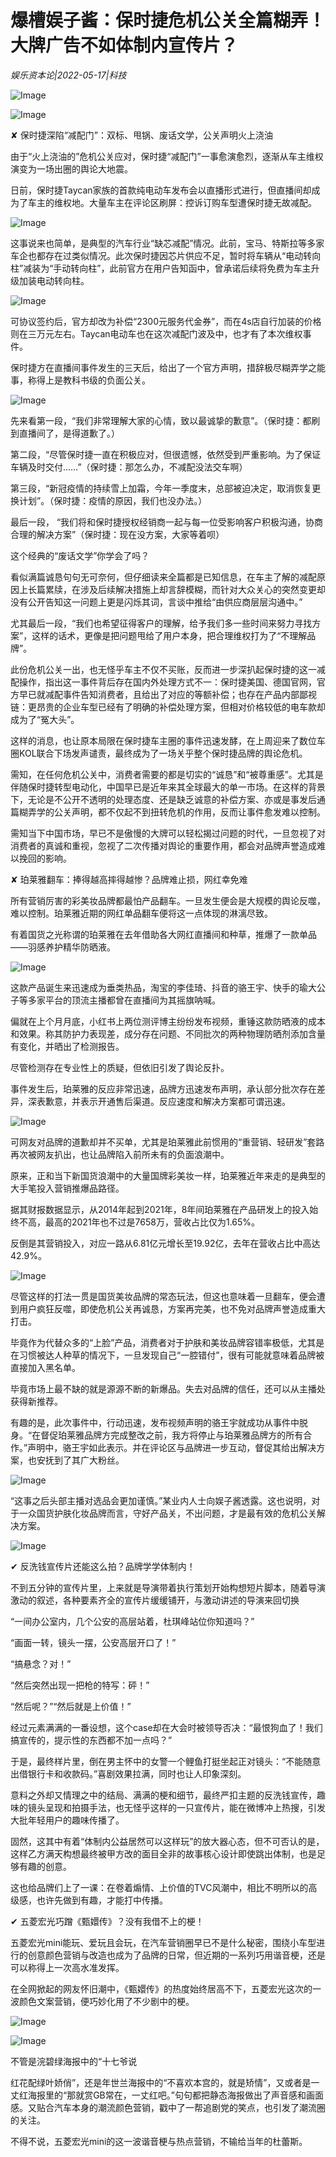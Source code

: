 # 爆槽娱子酱：保时捷危机公关全篇糊弄！大牌广告不如体制内宣传片？

*娱乐资本论|2022-05-17|科技*

![Image](https://p26.toutiaoimg.com/img/tos-cn-i-qvj2lq49k0/75cd9f96bcc646cbbbe4e55e58f0a315~tplv-tt-shrink:640:0.image)

![Image](https://p26.toutiaoimg.com/img/tos-cn-i-qvj2lq49k0/30422e0a8ad84823a4facc089c46494d~tplv-tt-shrink:640:0.image)

✘ 保时捷深陷“减配门”：双标、甩锅、废话文学，公关声明火上浇油

由于“火上浇油的”危机公关应对，保时捷“减配门”一事愈演愈烈，逐渐从车主维权演变为一场出圈的舆论大地震。

日前，保时捷Taycan家族的首款纯电动车发布会以直播形式进行，但直播间却成为了车主的维权地。大量车主在评论区刷屏：控诉订购车型遭保时捷无故减配。

![Image](https://p9.toutiaoimg.com/img/tos-cn-i-qvj2lq49k0/b65bd6d41ecf4861bf3c43bfd8afa8d2~tplv-tt-shrink:640:0.image)

这事说来也简单，是典型的汽车行业“缺芯减配”情况。此前，宝马、特斯拉等多家车企也都存在过类似情况。此次保时捷因芯片供应不足，暂时将车辆从“电动转向柱”减装为“手动转向柱”，此前官方在用户告知函中，曾承诺后续将免费为车主升级加装电动转向柱。

![Image](https://p3.toutiaoimg.com/img/tos-cn-i-qvj2lq49k0/36f8b3e675b3493490c7f63fecca68af~tplv-tt-shrink:640:0.image)

可协议签约后，官方却改为补偿“2300元服务代金券”，而在4s店自行加装的价格则在三万元左右。Taycan电动车也在这次减配门波及中，也才有了本次维权事件。

保时捷方在直播间事件发生的三天后，给出了一个官方声明，措辞极尽糊弄学之能事，称得上是教科书级的负面公关。

![Image](https://p3.toutiaoimg.com/img/tos-cn-i-qvj2lq49k0/0b85e0bfcbbe48cabd99746d7763de9f~tplv-tt-shrink:640:0.image)

先来看第一段，“我们非常理解大家的心情，致以最诚挚的歉意”。（保时捷：都刷到直播间了，是得道歉了。）

第二段，“尽管保时捷一直在积极应对，但很遗憾，依然受到严重影响。为了保证车辆及时交付……”（保时捷：那怎么办，不减配没法交车啊）

第三段，“新冠疫情的持续雪上加霜，今年一季度末，总部被迫决定，取消恢复更换计划”。（保时捷：疫情的原因，我们也没办法。）

最后一段， “我们将和保时捷授权经销商一起与每一位受影响客户积极沟通，协商合理的解决方案”（保时捷：现在没方案，大家等着呗）

这个经典的“废话文学”你学会了吗？

看似满篇诚恳句句无可奈何，但仔细读来全篇都是已知信息，在车主了解的减配原因上长篇累牍，在涉及后续解决措施上却言辞模糊，而针对大众关心的突然变更却没有公开告知这一问题上更是闪烁其词，言谈中推给“由供应商层层沟通中。”

尤其最后一段，“我们也希望征得客户的理解，给予我们多一些时间来努力寻找方案”，这样的话术，更像是把问题甩给了用户本身，把合理维权打为了“不理解品牌”。

此份危机公关一出，也无怪乎车主不仅不买账，反而进一步深扒起保时捷的这一减配操作，指出这一事件背后存在国内外处理方式不一：保时捷美国、德国官网，官方早已就减配事件告知消费者，且给出了对应的等额补偿；也存在产品内部鄙视链：更昂贵的企业车型已经有了明确的补偿处理方案，但相对价格较低的电车款却成为了“冤大头”。

这样的消息，也让原本局限在保时捷车主圈的事件迅速发酵，在上周迎来了数位车圈KOL联合下场发声谴责，最终成为了一场关乎整个保时捷品牌的舆论危机。

需知，在任何危机公关中，消费者需要的都是切实的“诚恳”和“被尊重感”。尤其是伴随保时捷转型电动化，中国早已是近年来其全球最大的单一市场。在这样的背景下，无论是不公开不透明的处理态度、还是缺乏诚意的补偿方案、亦或是事发后通篇糊弄学的公关声明，都不仅起不到扭转危机的作用，反而让事件愈发难以控制。

需知当下中国市场，早已不是傲慢的大牌可以轻松揭过问题的时代，一旦忽视了对消费者的真诚和重视，忽视了二次传播对舆论的重要作用，都会对品牌声誉造成难以挽回的影响。

✘ 珀莱雅翻车：捧得越高摔得越惨？品牌难止损，网红幸免难

所有营销厉害的彩美妆品牌都最怕产品翻车。一旦发生便会是大规模的舆论反噬，难以控制。珀莱雅近期的网红单品翻车便将这一点体现的淋漓尽致。

有着国货之光称谓的珀莱雅在去年借助各大网红直播间和种草，推爆了一款单品——羽感养护精华防晒液。

![Image](https://p9.toutiaoimg.com/img/tos-cn-i-qvj2lq49k0/6e74727a0be34a5d993bac1754097298~tplv-tt-shrink:640:0.image)

这款产品诞生来迅速成为垂类热品，淘宝的李佳琦、抖音的骆王宇、快手的瑜大公子等多家平台的顶流主播都曾在直播间为其摇旗呐喊。

偏就在上个月月底，小红书上两位测评博主纷纷发布视频，重锤这款防晒液的成本和效果。称其防护力表现差，成分存在问题、不同批次的两种物理防晒剂添加含量有变化，并晒出了检测报告。

尽管检测存在专业性上的质疑，但依旧引发了舆论反扑。

事件发生后，珀莱雅的反应非常迅速，品牌方迅速发布声明，承认部分批次存在差异，深表歉意，并表示开通售后渠道。反应速度和解决方案都可谓迅速。

![Image](https://p26.toutiaoimg.com/img/tos-cn-i-qvj2lq49k0/965fb439d0464c3d882efe6d059c7f28~tplv-tt-shrink:640:0.image)

可网友对品牌的道歉却并不买单，尤其是珀莱雅此前惯用的“重营销、轻研发”套路再次被网友扒出，也让品牌陷入前所未有的负面浪潮中。

原来，正和当下新国货浪潮中的大量国牌彩美妆一样，珀莱雅近年来走的是典型的大手笔投入营销推爆品路径。

据其财报数据显示，从2014年起到2021年，8年间珀莱雅在产品研发上的投入始终不高，最高的2021年也不过是7658万，营收占比仅为1.65%。

反倒是其营销投入，对应一路从6.81亿元增长至19.92亿，去年在营收占比中高达42.9%。

![Image](https://p6.toutiaoimg.com/img/tos-cn-i-qvj2lq49k0/5c51579ed25e475daccdc69feae8a973~tplv-tt-shrink:640:0.image)

尽管这样的打法一贯是国货美妆品牌的常态玩法，但这也意味着一旦翻车，便会遭到用户疯狂反噬，即使危机公关再诚恳，方案再完美，也不免对品牌声誉造成重大打击。

毕竟作为代替众多的“上脸”产品，消费者对于护肤和美妆品牌容错率极低，尤其是在习惯被达人种草的情况下，一旦发现自己“一腔错付”，很有可能就意味着品牌被直接加入黑名单。

毕竟市场上最不缺的就是源源不断的新爆品。失去对品牌的信任，还可以从主播处获得新推荐。

有趣的是，此次事件中，行动迅速，发布视频声明的骆王宇就成功从事件中脱身。“在督促珀莱雅品牌方完成整改之前，我方将停止与珀莱雅品牌方的所有合作。”声明中，骆王宇如此表示。并在评论区与品牌进一步互动，督促其给出解决方案，也安抚到了其广大粉丝。

![Image](https://p9.toutiaoimg.com/img/tos-cn-i-qvj2lq49k0/b723c453355d4ad1868ef14fd41dd009~tplv-tt-shrink:640:0.image)

“这事之后头部主播对选品会更加谨慎。”某业内人士向娱子酱透露。这也说明，对于一众国货护肤化妆品牌而言，守好产品关，不出问题，才是最有效的危机公关解决方案。

![Image](https://p9.toutiaoimg.com/img/tos-cn-i-qvj2lq49k0/6c16e93bc21a40879dd482941c94cb73~tplv-tt-shrink:640:0.image)

✔ 反洗钱宣传片还能这么拍？品牌学学体制内！

不到五分钟的宣传片里，上来就是导演带着执行策划开始构想短片脚本，随着导演激动的叙述，各种要素齐全的宣传片缓缓铺开，与激动讲述的导演来回切换

“一间办公室内，几个公安的高层站着，杜琪峰站位你知道吗？”

“画面一转，镜头一摆，公安高层开口了！”

“搞悬念？对！”

“然后突然出现一把枪的特写：砰！”

“然后呢？”“然后就是上价值！”

经过元素满满的一番设想，这个case却在大会时被领导否决：“最恨狗血了！我们搞宣传的，提示性的东西都不加一点吗？”

于是，最终样片里，倒在男主怀中的女警一个鲤鱼打挺坐起正对镜头：“不能随意出借银行卡和收款码。”喜剧效果拉满，同时也让人印象深刻。

意料之外却又情理之中的结局、满满的梗和细节，最终严扣主题的反洗钱宣传，趣味的镜头呈现和拍摄手法，也无怪乎这样的一只宣传片，能在微博冲上热搜，引发大批年轻用户的趣味传播了。

固然，这其中有着“体制内公益居然可以这样玩”的放大器心态，但不可否认的是，这样乙方满天构想最终被甲方改的面目全非的故事核心设计即使跳出体制，也是足够有趣的创意。

这也给品牌们上了一课：在卷着煽情、上价值的TVC风潮中，相比不明所以的高级感，也许先做到有趣，才能打中传播。

✔ 五菱宏光巧蹭《甄嬛传》？没有我借不上的梗！

五菱宏光mini能玩、爱玩且会玩，在汽车营销圈早已不是什么秘密，围绕小车型进行的创意颜色营销与改造也成为了品牌的日常，但近期的一系列巧用谐音梗，还是可以称得上一次高水准发挥。

在全网掀起的网友怀旧潮中，《甄嬛传》的热度始终居高不下，五菱宏光这次的一波颜色文案营销，便巧妙化用了不少剧中的梗。

![Image](https://p3.toutiaoimg.com/img/tos-cn-i-qvj2lq49k0/9da4e21b16e94980b376861784cf7aff~tplv-tt-shrink:640:0.image)

![Image](https://p3.toutiaoimg.com/img/tos-cn-i-qvj2lq49k0/b7075e1814d54b639fb1b91f0bd5724b~tplv-tt-shrink:640:0.image)

不管是浣碧绿海报中的“十七爷说

 

红花配绿叶娇俏”，还是年世兰海报中的“不喜欢本宫的，就是矫情”，又或者是一丈红海报里的“那就赏GB常在，一丈红吧。”句句都把静态海报做出了声音感和画面感。又贴合汽车本身的潮流颜色营销，戳中了一帮追剧党的笑点，也引发了潮流圈的关注。

不得不说，五菱宏光mini的这一波谐音梗与热点营销，不输给当年的杜蕾斯。

